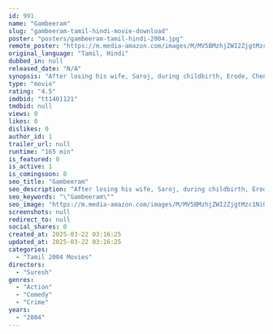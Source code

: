 ```yaml
---
id: 991
name: "Gambeeram"
slug: "gambeeram-tamil-hindi-movie-download"
poster: "posters/gambeeram-tamil-hindi-2004.jpg"
remote_poster: "https://m.media-amazon.com/images/M/MV5BMzhjZWI2ZjgtMzc1Ni00YzdjLWFiYTUtNTEwMTg2ZjZkOTJmXkEyXkFqcGdeQXVyOTk3NTc2MzE@._V1_SX300.jpg"
original_language: "Tamil, Hindi"
dubbed_in: null
released_date: "N/A"
synopsis: "After losing his wife, Saroj, during childbirth, Erode, Chennai-based Inspector Mukesh Bhargav, brings up his daughter, Kirtika, on his own, rises up to the position of Assistant Commissioner of Police, battles hoodlums, exposes i..."
type: "movie"
rating: "4.5"
imdbid: "tt1401121"
tmdbid: null
views: 0
likes: 0
dislikes: 0
author_id: 1
trailer_url: null
runtime: "165 min"
is_featured: 0
is_active: 1
is_comingsoon: 0
seo_title: "Gambeeram"
seo_description: "After losing his wife, Saroj, during childbirth, Erode, Chennai-based Inspector Mukesh Bhargav, brings up his daughter, Kirtika, on his own, rises up to the position of Assistant Commissioner of Police, battles hoodlums, exposes i..."
seo_keywords: "\"Gambeeram\""
seo_image: "https://m.media-amazon.com/images/M/MV5BMzhjZWI2ZjgtMzc1Ni00YzdjLWFiYTUtNTEwMTg2ZjZkOTJmXkEyXkFqcGdeQXVyOTk3NTc2MzE@._V1_SX300.jpg"
screenshots: null
redirect_to: null
social_shares: 0
created_at: 2025-03-22 03:16:25
updated_at: 2025-03-22 03:16:25
categories:
  - "Tamil 2004 Movies"
directors:
  - "Suresh"
genres:
  - "Action"
  - "Comedy"
  - "Crime"
years:
  - "2004"
---
```

